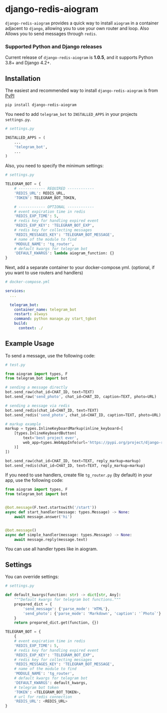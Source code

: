 # django-redis-aiogram

`django-redis-aiogram` provides a quick way to install `aiogram` in a container adjacent to `django`, allowing you to use your own router and loop. Also Allows you to send messages through `redis`.

### Supported Python and Django releases

Current release of `django-redis-aiogram` is **1.0.5**, and it supports Python 3.8+ and Django 4.2+.

## Installation

The easiest and recommended way to install `django-redis-aiogram` is from [PyPI](https://pypi.org/project/django-redis-aiogram/)

``` shell
pip install django-redis-aiogram
```

You need to add `telegram_bot` to `INSTALLED_APPS` in your projects `settings.py`.

``` python
# settings.py

INSTALLED_APPS = (
    ...
    'telegram_bot',
    ...
)
```

Also, you need to specify the minimum settings:
``` python
# settings.py

TELEGRAM_BOT = {
    # ------------ REQUIRED ------------
    'REDIS_URL': REDIS_URL,
    'TOKEN': TELEGRAM_BOT_TOKEN,

    # ------------ OPTIONAL ------------
    # event expiration time in redis
    'REDIS_EXP_TIME': 5,
    # redis key for handling expired event
    'REDIS_EXP_KEY': 'TELEGRAM_BOT_EXP',
    # redis key for collecting messages
    'REDIS_MESSAGES_KEY': 'TELEGRAM_BOT_MESSAGE',
    # name of the module to find
    'MODULE_NAME': 'tg_router',
    # default kwargs for telegram bot
    'DEFAULT_KWARGS': lambda aiogram_function: {}
}
```

Next, add a separate container to your docker-compose.yml. 
(optional, if you want to use routers and handlers)

``` yaml
# docker-compose.yml

services:
  ...
  
  telegram_bot:
    container_name: telegram_bot
    restart: always
    command: python manage.py start_tgbot
    build:
      context: ./
```

## Example Usage

To send a message, use the following code:
``` python
# test.py

from aiogram import types, F
from telegram_bot import bot

# sending a message directly
bot.send_raw(chat_id=CHAT_ID, text=TEXT)
bot.send_raw('send_photo', chat_id=CHAT_ID, caption=TEXT, photo=URL)

# sending a message via redis
bot.send_redis(chat_id=CHAT_ID, text=TEXT)
bot.send_redis('send_photo', chat_id=CHAT_ID, caption=TEXT, photo=URL)

# markup example
markup = types.InlineKeyboardMarkup(inline_keyboard=[
    [types.InlineKeyboardButton(
        text='best project ever',
        web_app=types.WebAppInfo(url='https://pypi.org/project/django-redis-aiogram')
    )]
])

bot.send_raw(chat_id=CHAT_ID, text=TEXT, reply_markup=markup)
bot.send_redis(chat_id=CHAT_ID, text=TEXT, reply_markup=markup)
```

If you need to use handlers, create file `tg_router.py` (by default) in your app, use the following code:

``` python
from aiogram import types, F
from telegram_bot import bot


@bot.message(F.text.startswith('/start'))
async def start_handler(message: types.Message) -> None:
    await message.answer('hi')


@bot.message()
async def simple_handler(message: types.Message) -> None:
    await message.reply(message.text)
```

You can use all handler types like in aiogram.

## Settings

You can override settings:

``` python
# settings.py

def default_kwargs(function: str) -> dict[str, Any]:
    """Default kwargs for telegram bot functions."""
    prepared_dict = {
        'send_message': {'parse_mode': 'HTML'},
        'send_photo': {'parse_mode': 'Markdown', 'caption': '`Photo`'}
    }
    return prepared_dict.get(function, {})

TELEGRAM_BOT = {
    {
    # event expiration time in redis
    'REDIS_EXP_TIME': 5,
    # redis key for handling expired event
    'REDIS_EXP_KEY': 'TELEGRAM_BOT_EXP',
    # redis key for collecting messages
    'REDIS_MESSAGES_KEY': 'TELEGRAM_BOT_MESSAGE',
    # name of the module to find
    'MODULE_NAME': 'tg_router',
    # default kwargs for telegram bot
    'DEFAULT_KWARGS': default_kwargs,
    # telegram bot token
    'TOKEN': <TELEGRAM_BOT_TOKEN>,
    # url for redis connection
    'REDIS_URL': <REDIS_URL>
}
```
